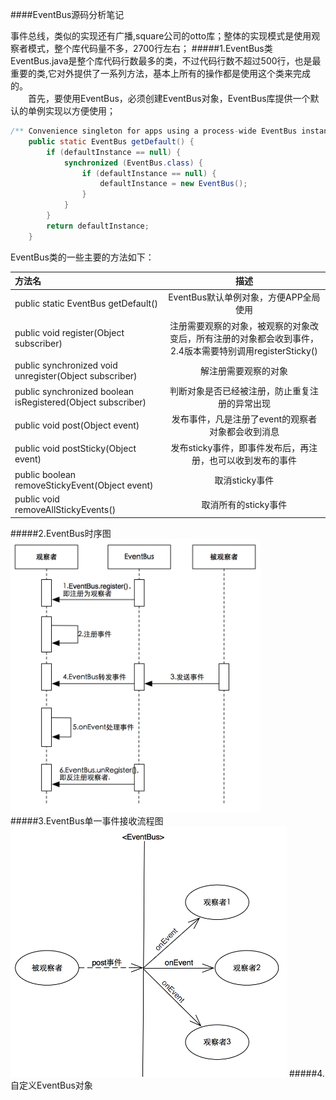 ####EventBus源码分析笔记

事件总线，类似的实现还有广播,square公司的otto库；整体的实现模式是使用观察者模式，整个库代码量不多，2700行左右；
#####1.EventBus类
EventBus.java是整个库代码行数最多的类，不过代码行数不超过500行，也是最重要的类,它对外提供了一系列方法，基本上所有的操作都是使用这个类来完成的。<br>
　　首先，要使用EventBus，必须创建EventBus对象，EventBus库提供一个默认的单例实现以方便使用；

~~~java
/** Convenience singleton for apps using a process-wide EventBus instance. */
    public static EventBus getDefault() {
        if (defaultInstance == null) {
            synchronized (EventBus.class) {
                if (defaultInstance == null) {
                    defaultInstance = new EventBus();
                }
            }
        }
        return defaultInstance;
    }
~~~
EventBus类的一些主要的方法如下：

| 方法名 | 描述 |
|:--|:--:|
|public static EventBus getDefault()|EventBus默认单例对象，方便APP全局使用|
|public void register(Object subscriber)|注册需要观察的对象，被观察的对象改变后，所有注册的对象都会收到事件，2.4版本需要特别调用registerSticky()|
|public synchronized void unregister(Object subscriber)|解注册需要观察的对象|
|public synchronized boolean isRegistered(Object subscriber)|判断对象是否已经被注册，防止重复注册的异常出现|
|public void post(Object event)|发布事件，凡是注册了event的观察者对象都会收到消息|
|public void postSticky(Object event)|发布sticky事件，即事件发布后，再注册，也可以收到发布的事件|
|public boolean removeStickyEvent(Object event)|取消sticky事件|
|public void removeAllStickyEvents()|取消所有的sticky事件|
#####2.EventBus时序图
<img src="sequence.png" width=400 height=437/>
#####3.EventBus单一事件接收流程图
<img src="single-flow.png" width=442 height=400/>
#####4.自定义EventBus对象
